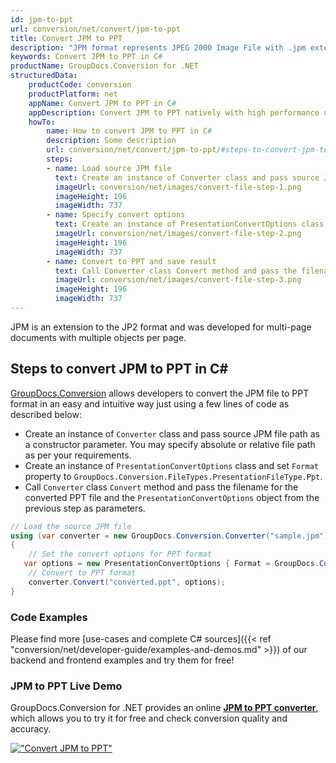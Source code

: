 ```yaml
---
id: jpm-to-ppt
url: conversion/net/convert/jpm-to-ppt
title: Convert JPM to PPT
description: "JPM format represents JPEG 2000 Image File with .jpm extension. Learn how to convert JPM to PPT file programmatically in C# language using GroupDocs.Conversion for .NET library."
keywords: Convert JPM to PPT in C#
productName: GroupDocs.Conversion for .NET
structuredData:
    productCode: conversion
    productPlatform: net
    appName: Convert JPM to PPT in C#
    appDescription: Convert JPM to PPT natively with high performance using C# language and server side GroupDocs.Conversion for .NET APIs, without the use of any software like Microsoft or Open Office.
    howTo:
        name: How to convert JPM to PPT in C# 
        description: Some description
        url: conversion/net/convert/jpm-to-ppt/#steps-to-convert-jpm-to-ppt-in-c
        steps:
        - name: Load source JPM file 
          text: Create an instance of Converter class and pass source JPM file path as a constructor parameter. You may specify absolute or relative file path as per your requirements. 
          imageUrl: conversion/net/images/convert-file-step-1.png
          imageHeight: 196
          imageWidth: 737
        - name: Specify convert options 
          text: Create an instance of PresentationConvertOptions class.
          imageUrl: conversion/net/images/convert-file-step-2.png
          imageHeight: 196
          imageWidth: 737
        - name: Convert to PPT and save result 
          text: Call Converter class Convert method and pass the filename for the converted HTML file and the PresentationConvertOptions object from the previous step as parameters.
          imageUrl: conversion/net/images/convert-file-step-3.png
          imageHeight: 196
          imageWidth: 737
---
```


JPM is an extension to the JP2 format and was developed for multi-page documents with multiple objects per page.

## Steps to convert JPM to PPT in C#

[GroupDocs.Conversion](https://products.groupdocs.com/conversion/net) allows developers to convert the JPM file to PPT format in an easy and intuitive way just using a few lines of code as described below:

* Create an instance of `Converter` class and pass source JPM file path as a constructor parameter. You may specify absolute or relative file path as per your requirements. 
* Create an instance of `PresentationConvertOptions` class and set `Format` property to `GroupDocs.Conversion.FileTypes.PresentationFileType.Ppt`.
* Call `Converter` class `Convert` method and pass the filename for the converted PPT file and the `PresentationConvertOptions` object from the previous step as parameters.

```csharp
// Load the source JPM file
using (var converter = new GroupDocs.Conversion.Converter("sample.jpm"))
{
    // Set the convert options for PPT format
   var options = new PresentationConvertOptions { Format = GroupDocs.Conversion.FileTypes.PresentationFileType.Ppt };
    // Convert to PPT format
    converter.Convert("converted.ppt", options);
}
```

### Code Examples

Please find more [use-cases and complete C# sources]({{< ref "conversion/net/developer-guide/examples-and-demos.md" >}}) of our backend and frontend examples and try them for free!

### JPM to PPT Live Demo

GroupDocs.Conversion for .NET provides an online [**JPM to PPT converter**](https://products.groupdocs.app/conversion/jpm-to-ppt), which allows you to try it for free and check conversion quality and accuracy.

[!["Convert JPM to PPT"](conversion/net/images/convert-to-ppt/convert-jpm-to-ppt.png)](https://products.groupdocs.app/conversion/jpm-to-ppt)